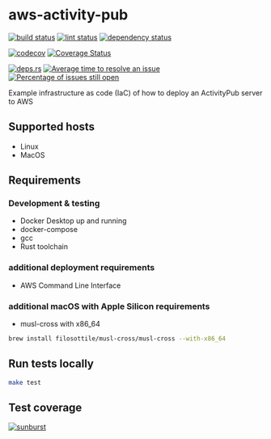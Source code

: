 # aws-activity-pub
[![build status](https://github.com/JaderDias/aws-activity-pub/workflows/Rust/badge.svg)](https://github.com/JaderDias/aws-activity-pub/actions?query=workflow%3ARust)
[![lint status](https://github.com/JaderDias/aws-activity-pub/workflows/Linter/badge.svg)](https://github.com/JaderDias/aws-activity-pub/actions?query=workflow%3ALinter)
[![dependency status](https://github.com/JaderDias/aws-activity-pub/workflows/Dependencies/badge.svg)](https://github.com/JaderDias/aws-activity-pub/actions?query=workflow%3ADependencies)

[![codecov](https://codecov.io/gh/JaderDias/aws-activity-pub/branch/main/graph/badge.svg?token=RBY2XLZV9G)](https://codecov.io/gh/JaderDias/aws-activity-pub)
[![Coverage Status](https://coveralls.io/repos/github/JaderDias/aws-activity-pub/badge.svg)](https://coveralls.io/github/JaderDias/aws-activity-pub)


[![deps.rs](https://deps.rs/repo/github/JaderDias/aws-activity-pub/status.svg)](https://deps.rs/repo/github/JaderDias/aws-activity-pub)
[![Average time to resolve an issue](http://isitmaintained.com/badge/resolution/JaderDias/aws-activity-pub.svg)](http://isitmaintained.com/project/JaderDias/aws-activity-pub "Average time to resolve an issue")
[![Percentage of issues still open](http://isitmaintained.com/badge/open/JaderDias/aws-activity-pub.svg)](http://isitmaintained.com/project/JaderDias/aws-activity-pub "Percentage of issues still open")

Example infrastructure as code (IaC) of how to
deploy an ActivityPub server to AWS

## Supported hosts

* Linux
* MacOS

## Requirements

### Development & testing

* Docker Desktop up and running
* docker-compose
* gcc
* Rust toolchain

### additional deployment requirements

* AWS Command Line Interface

### additional macOS with Apple Silicon requirements

* musl-cross with x86_64
```bash
brew install filosottile/musl-cross/musl-cross --with-x86_64
```

## Run tests locally

```bash
make test
```

## Test coverage

[![sunburst](https://codecov.io/gh/JaderDias/aws-activity-pub/branch/main/graphs/sunburst.svg?token=RBY2XLZV9G)](https://coveralls.io/github/JaderDias/aws-activity-pub)
